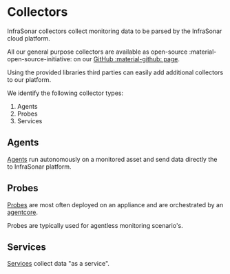 # Collectors

InfraSonar collectors collect monitoring data to be parsed by the InfraSonar cloud platform.

All our general purpose collectors are available as open-source :material-open-source-initiative: on our [GitHub :material-github: page](https://github.com/infrasonar).

Using the provided libraries third parties can easily add additional collectors to our platform.

We identify the following collector types:

1. Agents
2. Probes
3. Services

## Agents

[Agents](agents/index.md) run autonomously on a monitored asset and send data directly the to InfraSonar platform.

## Probes

[Probes](probes/index.md) are most often deployed on an appliance and are orchestrated by an [agentcore](probes/agentcore.md).

Probes are typically used for agentless monitoring scenario's.

## Services

[Services](services/index.md) collect data "as a service".



